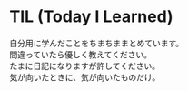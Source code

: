 # TIL (Today I Learned)
自分用に学んだことをちまちままとめています。  
間違っていたら優しく教えてください。  
たまに日記になりますが許してください。  
気が向いたときに、気が向いたものだけ。  
